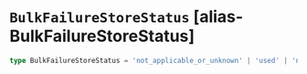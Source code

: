 # `BulkFailureStoreStatus` [alias-BulkFailureStoreStatus]
```typescript
type BulkFailureStoreStatus = 'not_applicable_or_unknown' | 'used' | 'not_enabled' | 'failed';
```
